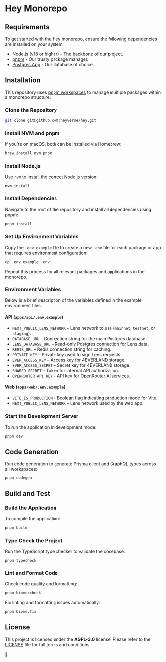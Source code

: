 # Hey Monorepo

## Requirements

To get started with the Hey monorepo, ensure the following dependencies are installed on your system:

- [Node.js](https://nodejs.org/en/download/) (v18 or higher) - The backbone of our project.
- [pnpm](https://pnpm.io/installation) - Our trusty package manager.
- [Postgres App](https://postgresapp.com/) - Our database of choice.

## Installation

This repository uses [pnpm workspaces](https://pnpm.io/workspaces) to manage multiple packages within a monorepo structure.

### Clone the Repository

```bash
git clone git@github.com:heyverse/hey.git
```

### Install NVM and pnpm

If you're on macOS, both can be installed via Homebrew:

```bash
brew install nvm pnpm
```

### Install Node.js

Use `nvm` to install the correct Node.js version:

```bash
nvm install
```

### Install Dependencies

Navigate to the root of the repository and install all dependencies using pnpm:

```bash
pnpm install
```

### Set Up Environment Variables

Copy the `.env.example` file to create a new `.env` file for each package or app that requires environment configuration:

```bash
cp .env.example .env
```

Repeat this process for all relevant packages and applications in the monorepo.

### Environment Variables

Below is a brief description of the variables defined in the example environment files.

#### API (`apps/api/.env.example`)

- `NEXT_PUBLIC_LENS_NETWORK` – Lens network to use (`mainnet`, `testnet`, or `staging`).
- `DATABASE_URL` – Connection string for the main Postgres database.
- `LENS_DATABASE_URL` – Read-only Postgres connection for Lens data.
- `REDIS_URL` – Redis connection string for caching.
- `PRIVATE_KEY` – Private key used to sign Lens requests.
- `EVER_ACCESS_KEY` – Access key for 4EVERLAND storage.
- `EVER_ACCESS_SECRET` – Secret key for 4EVERLAND storage.
- `SHARED_SECRET` – Token for internal API authorization.
- `OPENROUTER_API_KEY` – API key for OpenRouter AI services.

#### Web (`apps/web/.env.example`)

- `VITE_IS_PRODUCTION` – Boolean flag indicating production mode for Vite.
- `NEXT_PUBLIC_LENS_NETWORK` – Lens network used by the web app.

### Start the Development Server

To run the application in development mode:

```bash
pnpm dev
```

## Code Generation

Run code generation to generate Prisma client and GraphQL types across all workspaces:

```bash
pnpm codegen
```

## Build and Test

### Build the Application

To compile the application:

```bash
pnpm build
```

### Type Check the Project

Run the TypeScript type checker to validate the codebase:

```bash
pnpm typecheck
```

### Lint and Format Code

Check code quality and formatting:

```bash
pnpm biome:check
```

Fix linting and formatting issues automatically:

```bash
pnpm biome:fix
```

## License

This project is licensed under the **AGPL-3.0** license. Please refer to the [LICENSE](./LICENSE) file for full terms and conditions.

🌸
